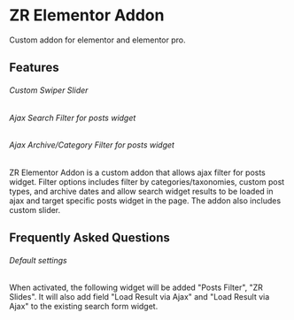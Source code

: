# ZR Elementor Addon
Custom addon for elementor and elementor pro.

## Features

###### Custom Swiper Slider

###### Ajax Search Filter for posts widget

###### Ajax Archive/Category Filter for posts widget

ZR Elementor Addon is a custom addon that allows ajax filter for posts widget. Filter options includes filter by categories/taxonomies, custom post types, and archive dates and allow search widget results to be loaded in ajax and target specific posts widget in the page. The addon also includes custom slider.


## Frequently Asked Questions

###### Default settings
When activated, the following widget will be added "Posts Filter", "ZR Slides". It will also add field "Load Result via Ajax" and "Load Result via Ajax" to the existing search form widget.